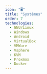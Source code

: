 ```yaml
---
icon: "🖥️"
title: "Systèmes"
order: 7
technologies:
  - GNU/Linux
  - Windows
  - Android
  - VirtualBox
  - VMWare
  - Vsphere
  - KVM
  - Proxmox
  - Docker
---
```


